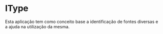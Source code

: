 # IType

Esta aplicação tem como conceito base a identificação de fontes diversas e a ajuda na utilização da mesma.

